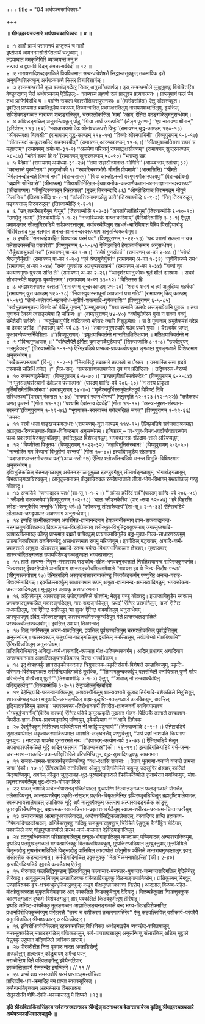 +++
title = "04 अर्थपञ्चकाधिकारः"

+++


**॥ श्रीमद्रहस्यत्रयसारे अर्थपञ्चकाधिकारः ॥ ४ ॥**

४।१ आदौ प्राप्यं परममनघं प्राप्तृरूपं च मादौ  
इष्टोपायं त्वयननमसोरीप्सितार्थं चतुर्थ्याम् ।  
तद्व्याघातं ममकृतिगिरि व्यञ्जयन्तं मनुं तं  
तत्प्रायं च द्वयमपि विदन् संमतस्सर्ववेदी ॥ १२ ॥  
४।२ नारायणादिशब्दङ्गळिले विवक्षितमाऩ सम्बन्धविशेषत्तै सिद्धान्तत्तुक्कुत् तळमाक्कि इत्तै अनुबन्धित्तिरुक्कुम् अर्थपञ्चकत्तै सिलर् विचारित्तार्गळ्।  
४।३ इस्सम्बन्धत्तोडे कूड षडर्थङ्गळॆऩ्ऱु सिलर् अनुसन्धित्तार्गळ्। इस् सम्बन्धम्बोले मुमुक्षुवुक्कु विशेषित्तऱिय वेण्डुवदागच् चेर्त्त अर्थपञ्चकम् ऎदॆऩ्ऩिल्:- ‘‘प्राप्यस्य ब्रह्मणो रूपं प्राप्तुश्च प्रत्यगात्मनः । प्राप्त्युपायं फलं चैव तथा प्राप्तिविरोधि च ॥ वदन्ति सकला वेदास्सेतिहासपुराणकाः ॥’’(हारीदसंहिता) ऎऩ्ऱु सॊल्लप्पट्टऩ।  
इवऱ्ऱिल् प्राप्यमाऩ ब्रह्मत्तिऩुडैय स्वरूपम् तिरुमन्त्रत्तिल् प्रथमाक्षरत्तिलुम् नारायणशब्दत्तिलुम्, द्वयत्तिल् सविशेषणङ्गळाऩ नारायण शब्दङ्गळिलुम्, चरमश्लोकत्तिल् ‘माम्’ ‘अहम्’ ऎऩ्गिऱ पदङ्गळिलुमनुसन्धेयम्।  
४।४ अव्विडङ्गळिल् अनुसन्धिक्कुम् पोदु ‘‘श्रिया सार्धं जगत्पतिः’’ (लैङ्ग पुराणम्) ‘‘एष नारायणः श्रीमान्’’ (हरिवंशम् ११३।६२) ‘‘भवान्नारायणो देवः श्रीमांश्चक्रधरो विभुः’’(रामायणम् युद्ध-काण्डम् १२०-१३) ‘‘श्रीवत्सवक्षा नित्यश्रीः’’ (रामायणम् युद्ध-काण्डम् ११४-१५) ‘‘विष्णोः श्रीरनपायिनी’’ (विष्णुपुराणम् १-८-१७) ‘‘सीतासमक्षं काकुत्स्थमिदं वचनमब्रवीत्’’ (रामायणम् आरण्यकाण्डम् १५-६।) ‘‘सीतामुवाचातियशा राघवं च महाव्रतम्’’ (रामायणम् अयोध्या-३१-२) ‘‘अलमेषा परित्रातुं राघवाद्राक्षसीगणम्’’ (रामायणम् सुन्दरकाण्डम् ५८-८७) ‘‘भवेयं शरणं हि वः’’(रामायणम् सुन्दरकाण्डम् ५८-९०) ‘‘भवांस्तु सह  
४।५ वैदेह्या’’ (रामायणम् अयोध्या-३१-२७) ‘‘तया सहासीनमनन्त-भोगिनि’’ (आळवन्दार् स्तोत्रम् ३९) ‘‘कान्तस्ते पुरुषोत्तमः’’ (सदुश्लोकी १) ‘‘स्वपरिचरणभोगैः श्रीमति प्रीयमाणे’’ (आत्मसित्ति) ‘‘श्रीमते निर्मलानन्दोदन्वते विष्णवे नमः’’ (वेदान्दसारम्) ‘‘श्रियः कान्तोऽनन्तो वरगुणगणैकास्पदवपुः’’ (वेदान्ददीबम्) ‘‘ब्रह्मणि श्रीनिवासे’’ (श्रीभाष्यम्) ‘‘श्रियःपतिर्निखिल-हेयप्रत्यनीक-कल्याणैकतान-अनन्तज्ञानानन्दस्वरूपः’’ (कीदाबाष्यम्) “नीयुन्दिरुमगळुम् निऩ्ऱायाल्” (मुदल् तिरुवन्दादि ८६) “ऒण्डॊडियाळ् तिरुमगळुम् नीयुमे निलानिऱ्प” (तिरुवाय्मॊऴि ४-९-१) “कोलत्तिरुमामगळोडु उऩ्ऩै”(तिरुवाय्मॊऴि ६-९-३) “निऩ् तिरुवरुळुम् पङ्गयत्ताळ् तिरुवरुळुम्” (तिरुवाय्मॊऴि ९-२-१)  
४।६ “उऩ् तामरैमङ्गैयुम् नीयुम्” (तिरुवाय्मॊऴि ९-२-३) “अगलगिल्लेऩिऱैयुम्”(तिरुवाय्मॊऴि ६-१०-१०) “उणर्मुऴु नलम्” (तिरुवाय्मॊऴि १-१-२) “नन्दाविळक्के यळत्तऱ्करियाय्” (पॆरियदिरुमॊऴि ३-८-१) ऎऩ्ऱुम् प्रमाणङ्गळ् सॊल्लुगिऱबडिये सर्वप्रकारत्तालुम्, सर्वावस्थैयिलुम् सहधर्म-चारिणियाऩ पॆरिय पिराट्टियारोडु पिरिविल्लाद मुऴु नलमाऩ अनन्त-ज्ञानानन्दस्वरूपमाग अनुसन्धिक्कवेणुम्।  
४।७ इप्पडि ‘‘समस्तहेयरहितं विष्ण्वाख्यं परमं पदं’’ (विष्णुपुराणम् १-२२-५३) ‘‘परः पराणां सकला न यत्र क्लेशादयस्सन्ति परावरेशे’’ (विष्णुपुराणम् ६-५-८५) ऎऩ्गिऱबडिये हेयप्रत्यनीकमाग अनुसन्धेयम्। ‘‘तैर्युक्तश्श्रूयतां नरः’’ (रामायणम् पा-का १-७।) ‘‘तमेवं गुणसंपन्नं’’ (रामायणम् अ-का २-४८।) ‘‘ज्येष्ठं श्रेष्ठगुणैर्युक्तं’’ (रामायणम् पा-का १-२०) ‘‘एवं श्रेष्ठगुणैर्युक्तं’’ (रामायणम् अ-का १-३२) ‘‘गुणैर्विरुरुचे रामः’’ (रामायणम् अ-का २-४७) ‘‘तमेवं गुणसंपन्नं अप्रधृष्यपराक्रमं’’ (रामायणम् अ-का १-३४) ‘‘बहवो नृप कल्याणगुणाः पुत्रस्य सन्ति ते’’ (रामायणम् अ-का २-२६) ‘‘आनृशंस्यमनुक्रोशः श्रुतं शीलं दमश्शमः । राघवं शोभयन्त्येते षड्गुणाः पुरुषोत्तमम्’’ (रामायणम् अ-का ३३-१२) ‘‘विदितस्स हि  
४।८ धर्मज्ञश्शरणागत वत्सलः’’(रामायणम् सून्दरकाण्डम् २१-२०) ‘‘शरण्यं शरणं च त्वां आहुर्दिव्या महर्षयः’’ (रामायणम् युत्त काण्डम् १२०-१८) ‘‘निवासवृक्षस्साधूनां आपन्नानां परा गतिः’’ (रामायणम् किष् काण्डम् १५-१९) ‘‘तेजो-बलैश्वर्य-महावबोध-सुवीर्य-शक्त्यादि-गुणैकराशिः’’ (विष्णुपुराणम् ६-५-८५) ‘‘सर्वभूतात्मभूतस्य विष्णोः को वेदितुं गुणान्’’(प्राम्मपुराणम्) ‘‘यथा रत्नानि जलधेः असङ्ख्येयानि पुत्रक । तथा गुणाश्च देवस्य त्वसङ्ख्येया हि चक्रिणः ॥’’ (वामऩपुराणम् ७४-४०) ‘‘वर्षायुतैर्यस्य गुणा न शक्या वक्तुं समेतैरपि सर्वदेवैः । ‘‘चतुर्मुखायुर्यदि कोटिवक्त्रो भवेन्नरः क्वापि विशुद्धचेताः । स ते गुणानाम् अयुतैकमंशं वदेन्न वा देववर प्रसीद ॥’’(पारदम् कर्ण-पर्व ८३-१५) ‘‘तवानन्तगुणस्यापि षडेव प्रथमे गुणाः । यैस्त्वयेव जगत् कुक्षावन्येप्यन्तर्निवेशिताः ॥’’(विष्णुपुराणम्) ‘‘इषुक्षयान्निवर्तन्ते नान्तरिक्षक्षितिक्षयात् । मतिक्षयान्निवर्तन्ते न  
४।९ गोविन्दगुणक्षयात् ॥’’ “वल्विऩैयेऩै ईर्गिऩ्ऱ कुणङ्गळैयुडैयाय्” (तिरुवाय्मॊऴि ८-१-८) “उयर्वऱवुयर् नलमुडैयवऩ्” (तिरुवाय्मॊऴि १-१-१) ऎऩ्गिऱबडिये प्राप्यत्व-प्रापकत्वोपयुक्त ङ्गळाऩ गुणङ्गळाले विशिष्टमाग अनुसन्धेयम्।  
‘‘सदैकरूपरूपाय’’ (वि-पु। १-२-१) ‘‘नित्यसिद्धे तदाकारे तत्परत्वे च पौष्कर । यस्यास्ति सत्ता हृदये तस्यासौ सन्निधिं व्रजेत् ॥’’ (पॆळ-सम्) ‘‘समस्ताश्शक्तयश्चैता नृप यत्र प्रतिष्ठिताः । तद्विश्वरूप-वैरूप्यं  
४।१० रूपमन्यद्धरेर्महत्’’ (विष्णुपुराणम् ६-७-७०।) ‘‘इच्छागृहीताभिमतोरुदेहः’’ (विष्णुपुराणम् ६-५-८४) ‘‘न भूतसङ्घसंस्थानो देहोऽस्य परमात्मनः’’ (पारदम् शान्दि-पर्व २०६-६०) ‘‘न तस्य प्राकृता मूर्तिर्मांसमेदोस्थिसंभवा’’ (वराहपुराणम् ३४-४०) ‘‘भुजैश्चतुर्भिस्समुपेतमेतद्रूपं विशिष्टं दिवि संस्थितञ्च’’(पारदम् मॆळसल ५-३४) ‘‘रुक्माभं स्वप्नधीगम्यं’’ (मऩुस्मृति १२-१२३ (१२-१२२)) ‘‘तत्रैकस्थं जगत् कृत्स्नं ’’(गीता ११-१३) ‘‘पश्यामि देवांस्तव देवदेहे’’ (गीता ११-१५) ‘‘अस्त्र-भूषण-संस्थान-स्वरूपं’’(विष्णुपुराणम् १-२२-७६) ‘‘भूषणास्त्र-स्वरूपस्थं यथेदमखिलं जगत्’’ (विष्णुपुराणम् १-२२-६६) ‘‘तमसः  
४।११ परमो धाता शङ्खचक्रगदाधरः’’(रामायणम्-युत्त काण्डम् ११४-१५) ऎऩ्गिऱबडिये सर्वजगदाश्रयमाऩ अप्राकृत-दिव्यमङ्गळ-विग्रह-विशिष्टमाग अनुसन्धेयम्। इव्विग्रहम् – पर-व्यूह-विभव-हार्दार्चावताररूपेण पञ्च-प्रकारमायिरुक्कुम्बडियुम्, इवऱ्ऱिलुळ्ळ विशेषङ्गळुम्, भगवच्छास्त्र-संप्रदाय-त्ताले अऱियप्पडुम्।  
४।१२ ‘‘विष्णोरेता विभूतयः’’(विष्णुपुराणम् १-२२-३२) ‘‘महाविभूतिसंस्थान!’’ (विष्णुपुराणम् ५-६-५०) ‘‘नान्तोस्ति मम दिव्यानां विभूतीनां परन्तप’’ (गीता १०-४०) इत्यादिगळुडैय संग्रहमाऩ ‘‘यदण्डमण्डान्तरगोचरञ्च यत्’’(आळ-स्तो १७) ऎऩ्गिऱ श्लोकत्तिऩ्बडिये अनन्त विभूति-विशिष्टमाग अनुसन्धेयम्।  
इव्विभूतिकळिल् चेतनङ्गळायुम् अचेतनङ्गळायुमुळ्ळ इरण्डुवगैयुम् लीलार्थङ्गळायुम्, भोगार्थङ्गळायुम्, विभक्तङ्गळायिरुक्कुम्। आनुकूल्यमात्रम् पॊदुवायिरुक्क रसवैषम्यत्ताले लीला-भोग-विभागम् यथालोकङ् गण्डु कॊळ्वदु।  
४।१३ अप्पडिये ‘‘जन्माद्यस्य यतः’’(शा-सू १-१-२।) ‘‘ क्रीडा हरेरिदं सर्वं’’(पारदम् शान्दि-पर्व २०६-५८) ‘‘ क्रीडतो बालकस्येव’’(विष्णुपुराणम् १-२-१८) ‘‘बालः क्रीडनकैरिव’’(पार -सबा १२-५७) ‘‘हरे विहरसि क्रीडा-कन्तुकैरिव जन्तुभिः’’(विष्णु-धर्मः।) ‘‘लोकवत्तु लीलाकैवल्यं’’(शा-सू। २-१-३३) ऎऩ्गिऱबडिये लीलारूप-जगद्वयापार-लक्षणमाग अनुसन्धेयम्।  
४।१४ इप्पडि लक्ष्मीसहायमाय् अपरिमित-ज्ञानानन्दमाय् हेयप्रत्यनीकमाय् ज्ञान-शक्त्याद्यनन्त-मङ्गळगुणविशिष्टमाय् दिव्यमङ्गळ-विग्रहोपेतमाय् शरीरभूत-विभूतिद्वययुक्तमाय् जगत्सृष्ट्यादि-व्यापारलीलमाय्क् कॊण्डु प्राप्यमाऩ ब्रह्मत्तै प्रापिक्कुम् प्रत्यगात्माविऩुडैय बद्ध-मुक्त-नित्य-साधारणरूपमुम् उपायाधिकारियाऩ तऩक्किप्पोदु असाधारणमाऩ रूपमु मऱियवेणुम्। इवर्गळिल् बद्धरावार्, अनादि-कर्म-प्रवाहत्ताले अनुवृत्त-संसारराय् ब्रह्मादि-स्तम्ब-पर्यन्त-विभागभागिकळाऩ क्षेत्रज्ञर्। मुक्तरावार् शास्त्रचोदितङ्गळाऩ उपायविशेषङ्गळालुण्डाऩ भगवत्प्रसादत्  
४।१५ ताले अत्यन्त-निवृत्त-संसारराय् सङ्कोच-रहित-भगवदनुभवत्ताले निरतिशयानन्द रायिरुक्कुमवर्गळ्। नित्यरावार् ईश्वरऩैप्पोले अनादियाग ज्ञानसङ्कोचमिल्लामैयाले ‘‘सवयस इव ये नित्य-निर्दोष-गन्धाः’’ (श्रीगुणरत्नगोशम् २७) ऎऩ्गिऱबडिये अस्पृष्टसंसारराय्क्कॊण्डु नित्यकैङ्कर्यम् पण्णुगिऱ अनन्त-गरुड-विष्वक्सेनादिगळ्। इवर्गळॆल्लार्क्कुम् साधारणमाऩ रूपम् अणुत्व-ज्ञानानन्द-अमलत्वादिगळुम्, भगवच्छेषत्व-पारतन्त्र्यादिगळुम्। मुमुक्षुवाऩ तऩक्कु असाधारणमाग  
४।१६ अऱियवेण्डुम् आकारङ्गळ् उपोद्घातत्तिले सॊऩ्ऩोम्; मेलुङ् गण्डु कॊळ्वदु। इप्प्राप्ताविऩुडैय स्वरूपम् प्रणवनमस्सुक्कळिल् मकारङ्गळिलुम्, नार-शब्दङ्गळिलुम्, ‘प्रपद्ये’ ऎऩ्गिऱ उत्तमऩिलुम्, ‘व्रज’ ऎऩ्गिऱ मध्यमऩिलुम्, ‘त्वा’ऎऩ्गिऱ पदत्तिलुम् ‘मा शुचः’ ऎऩ्गिऱ वाक्यत्तिलुम् अनुसन्धेयम्।  
प्राप्त्युपायमुम् इदिऩ् परिकरङ्गळुम् फलस्वरूपमिरुक्कुम्बडियुम् मेले प्राप्तस्थलङ्गळिले परक्कच्चॊल्लक्कडवोम्। इवऱ्ऱिल् उपायम् तिरुमन्त्रत्  
४।१७ तिल् नमस्सिलुम् अयन-शब्दत्तिलुम्, द्वयत्तिल् पूर्वखण्डत्तिलुम् चरमश्लोकत्तिल् पूर्वार्द्धत्तिलुम् अनुसन्धेयम्। फलस्वरूपम् चतुर्थ्यन्त-पदङ्गळिलुम् द्वयत्तिल् नमस्सिलुम्, सर्वपापेभ्यो मोक्षयिष्यामि’’ ऎऩ्गिऱविडत्तिलुम् अनुसन्धेयम्।  
प्राप्तिविरोधियावदु अविद्या-कर्म-वासनादि-रूपमाऩ मोक्ष-प्रतिबन्धकवर्गम्। अदिल् प्रधानम् अनादियाग सन्तन्यमानमाऩ आज्ञातिलङ्घनमडियागप् पिऱन्द भगवन्निग्रहम्।  
४।१८ इदु क्षेत्रज्ञर्क्कु ज्ञानसङ्कोचकरमाऩ त्रिगुणात्मक-प्रकृतिसंसर्ग-विशेषत्तै उण्डाक्कियुम्, प्रकृति-परिणाम-विशेषङ्गळाऩ शरीरेन्द्रियादिगळोडे तुवक्कि, “”तिण्णमऴुन्दक्कट्टिप् पलसॆय्विऩै वऩ्गयिऱ्ऱाल् पुण्णै मऱैय वरिन्दॆऩ्ऩैप् पोरवैत्ताय् पुऱमे””(तिरुवाय्मॊऴि ५-१-५) ऎऩ्ऱुम्, “”अन्नाळ् नी तन्दवाक्कैयिऩ् वऴियुऴल्वेऩ्””(तिरुवाय्मॊऴि ३-२-१) ऎऩ्ऱुञ्जॊल्लुगिऱबडिये  
४।१९ देहेन्द्रियादि-परतन्त्रऩाक्कियुम्, अव्ववस्थैयिलुम् शास्त्रवश्यतै कूडाद तिर्यगादि-दशैकळिले निऱुत्तियुम्, शास्त्रयोग्यङ्गळाऩ मनुष्यादि-जन्मङ्गळिल् बाह्य-कुदृष्टि-मतङ्गळाले कलक्कियुम्, अवऱ्ऱिल् इऴियादवर्गळैयुम् उळ्बड ‘‘भगवत्स्वरूप-तिरोधानकरीं विपरीत-ज्ञानजननीं स्वविषयायाश्च भोग्यबुद्धेर्जननीम्’’(पॆरिय कत्यम्) ऎऩ्गिऱ पडिये इम्मूलप्रकृति मुदलाऩ मोहन-पिञ्छिकै तऩ्ऩाले तत्त्वाज्ञान-विपरीत-ज्ञान-विषय-प्रावण्यङ्गळैप् पण्णियुम्, इवैयडियाग “”””आवि तिगैक्क  
४।२० ऐवर्गुमैक्कुम् सिऱ्ऱिऩ्बम् पावियेऩैप्पल नी काट्टिप्पडुप्पायो””(तिरुवाय्मॊऴि ६-९-९।) ऎऩ्गिऱबडिये सुखलवार्थमाऩ अकृत्यकरणादिरूपमाऩ आज्ञाति-लङ्घनत्तैप् पण्णुवित्तुम्, ‘‘पापं प्रज्ञां नाशयति क्रियमाणं पुनःपुनः । नष्टप्रज्ञः पापमेव पुनरारभते नरः ॥’’(पारदम्-उत्योग-पर्व ३५-७३।) ऎऩ्गिऱबडिये मेलुम् अपराधपरंपरैकळिले मूट्टि अदिऩ् फलमाग ‘‘क्षिपाम्यजस्रं’’(की। १६-१९।) इत्यादिगळिऱ्पडिये गर्भ-जन्म-जरा-मरण-नरकादि-चक्र-परिवृत्तियिले परिभ्रमिप्पित्तुम्, क्षुद्र-सुखादिगळुक्कु साधनमाऩ  
४।२१ राजस-तामस-शास्त्रार्थङ्गळैक्कॊण्डु ‘‘यक्ष-रक्षांसि राजसाः । प्रेतान् भूतगणां-श्चान्ये यजन्ते तामसा जनाः’’(की। १७-४) ऎऩ्गिऱबडिये तऩ्ऩोडॊक्क ऒऴुगु सङ्गिलियिले कट्टुण्डु उऴलुगिऱ क्षेत्रज्ञर् कालिले विऴप्पण्णियुम्, अवर्गळ् कॊडुत्त जुगुप्सावह-क्षुद्र-पुरुषार्थङ्गळाले क्रिमिकळैप्पोले कृतार्थराग मयक्कियुम्, योग-प्रवृत्तराऩवर्गळैयुम् क्षुद्र-देवता-योगङ्गळिले  
४।२२ यादल् नामादि अचेतनोपासनङ्गळिलेयादल् मूळप्पण्णि सिल्वाऩङ्गळाऩ फलङ्गळाले योगत्तैत् तलैसाय्प्पित्तुम्, आत्मप्रवणरैयुम् प्रकृति-संसृष्टम् प्रकृति-वियुक्तमॆऩ्गिऱ इव्विरण्डुबडियिलुम् ब्रह्मदृष्टियालेयादल्, स्वरूपमात्रत्तालेयादल् उपासिक्क मूट्टि अवै नालुवगैक्कुम् फलमाग अल्पास्वादङ्गळैक् कॊडुत्तु पुनरावृत्तियैप्पण्णियुम्, ब्रह्मात्मक-स्वात्मचिन्तन-प्रवृत्तराऩवर्गळैयुम् स्वात्म-शरीरक-परमात्म-चिन्तनपररैयुम्  
४।२३ अन्तरायमाऩ आत्मानुभवत्तालेयादल्, अष्टैश्वर्यसिद्धिकळालेयादल्, वस्वादिपद प्राप्ति ब्रह्मकाय-निषेवणादिगळालेयादल्, अभिषेकत्तुक्कु नाळिट्ट राजकुमारऩुक्कुच् चिऱैयिले ऎडुत्तुक् कैनीट्टिऩ चेटिमार् पक्कलिले कण् णोट्टमुण्डामाप्पोले प्रारब्ध-कर्म-फलमाऩ देहेन्द्रियङ्गळिलुम्  
४।२४ तदनुबन्धिकळाऩ परिग्रहङ्गळिलुम् तन्मूल-भोगङ्गळिलुम् काल्दाऴप् पण्णियादल् अन्यपरराक्कियुम्, इप्पडिप् पलमुखङ्गळाले भगवत्प्राप्तिक्कु विलक्कायिरुक्कुम्, मुप्पत्तिरण्डडियाऩ तुरवुदत्तुवार् मुऩ्ऩडियिले विऴुन्ददोडु मुप्पत्तोरामडियिले विऴुन्ददोडु वासियिल् लादाप्पोले एदेऩुमॊरु पर्वंत्तिले अन्तरायमुण्डाऩालुम् इवऩ् संसारत्तैक् कडन्दाऩागाऩ्। कर्मयोगादिगळिल् प्रवृत्तऩुक्कु ‘‘नेहाभिक्रमनाशोऽस्ति’’(की। २-४०) इत्यादिगळिऱ्पडिये इट्टबडै कऱ्पडैयाय् ऎऩ्ऱेऩु  
४।२५ मॊरुनाळ् फलसिद्धियुण्डाम् ऎऩ्गिऱविदुवुम् कल्पान्तर-मन्वन्तर-युगान्तर-जन्मान्तरादिगळिल् ऎदिलेयॆऩ्ऱु तॆरियादु। आनुकूल्यम् मिगवुम् उण्डायिरुक्क वसिष्ठादिगळुक्कु विळम्बङ्गाणानिऩ्ऱोम्। प्रातिकूल्यम् मिगवुम् उण्डायिरुक्क वृत्र-क्षत्रबन्धुप्रभृतिकळुक्कुक् कडुग मोक्षमुण्डागक्काणा निऩ्ऱोम्। आदलाल् विळम्ब-रहित-मोक्षहेतुक्कळाऩ सुकृतविशेषङ्गळ् आर् पक्कलिले किडक्कुमॆऩ्ऱुन् दॆरियादु। विळम्बहेतुवाऩ निग्रहत्तुक्कुक् कारणङ्गळाऩ दुष्कर्म-विशेषङ्गळुम् आर् पक्कलिले किडक्कुमॆऩ्ऱुम् तॆरियादु।  
इप्पडि अनिष्ट-परंपरैक्कु मूलङ्गळाऩ आज्ञातिलङ्घनङ्गळाले वन्द भगव-न्निग्रहविशेषमागिऱ प्रधानविरोधिक्कुच्चॆय्युम् परिहारत्तै ‘‘तस्य च वशीकरणं तच्छरणागतिरेव’’ ऎऩ्ऱु कठवल्लियिल् वशीकार्य-परंपरैयै वगुत्तविडत्तिल् श्रीभाष्यकारर् अरुळिच्चॆय्दार्।  
४।२६ इव्विरोधिवर्गत्तैयॆल्लाम् रहस्यत्रयत्तिल् विधिक्किऱ अर्थङ्गळुडैय व्यवच्छेद-शक्तियालुम्, नमस्सुक्कळिल् मकारङ्गळिल् षष्ठिकळालुम्, सर्व-पापशब्दत्तालुम् अनुसन्धित्तु संसारत्तिल् अडिच् चूट्टाले पेऱ्ऱुक्कु उऱुप्पाऩ वऴिगळिले त्वरिक्क प्राप्तम्।  
४।२७ पॊरुळॊऩ्ऱॆऩ निऩ्ऱ पूमगळ् नादऩ् अवऩडिसेर्न्दु  
अरुळॊऩ्ऱुम् अऩ्बऩवऩ् कॊळुबायम् अमैन्द पयऩ्  
मरुळॊऩ्ऱिय विऩै वल्विलङ्गॆऩ्ऱु इवैयैन्दऱिवार्  
इरुळॊऩ्ऱिलावगै ऎऩ्मऩन्देऱ इयम्बिऩरे। // ११ //  
४।२८ प्राप्यं ब्रह्म समस्तशेषि परमं प्राप्ताऽहमस्योचितः  
प्राप्तिर्दाय-धन-क्रमादिह मम प्राप्ता स्वतस्सूरिवत् ।  
हन्तैनामतिवृत्तवान् अहमहंमत्या विमत्याश्रयः  
सेतुस्संप्रति शेषि-दंपति-भरन्यासस्तु मे शिष्यते ॥१३॥

**इति श्रीकवितार्किकसिंहस्य सर्वतन्त्रस्वतन्त्रस्य श्रीमद्वेङ्कटनाथस्य वेदान्ताचार्यस्य कृतिषु श्रीमद्रहस्यत्रयसारे अर्थपञ्चकाधिकारश्चतुर्थः ॥**

